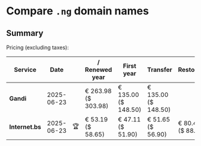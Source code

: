 # Compare `.ng` domain names

## Summary

Pricing (excluding taxes):

| Service | Date |  | / Renewed year | First year | Transfer | Restoration |
|--|--|--|--|--|--|--|
| **Gandi** | 2025-06-23 |  | € 263.98<br>($ 303.98) | € 135.00<br>($ 148.50) | € 135.00<br>($ 148.50) |  |
| **Internet.bs** | 2025-06-23 | 🏆 | € 53.19<br>($ 58.65) | € 47.11<br>($ 51.90) | € 51.65<br>($ 56.90) | € 80.45<br>($ 88.69) |
